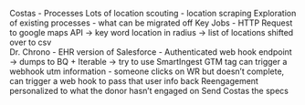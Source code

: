Costas - Processes
Lots of location scouting - location scraping
Exploration of existing processes - what can be migrated off
Key Jobs - 
HTTP Request to google maps API -> key word location in radius -> list of locations shifted over to csv                                                                                                                                                                                                                                                                                 
Dr. Chrono - EHR version of Salesforce - Authenticated web hook endpoint -> dumps to BQ + Iterable -> try to use SmartIngest
GTM tag can trigger a webhook utm information - someone clicks on WR but doesn’t complete, can trigger a web hook to pass that user info back
Reengagement personalized to what the donor hasn’t engaged on
Send Costas the specs

